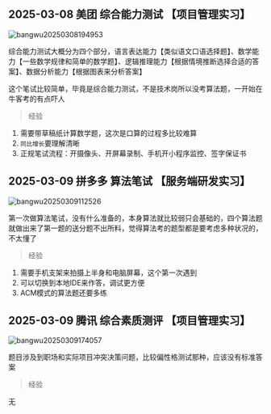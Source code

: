 ## 2025-03-08 美团 综合能力测试 【项目管理实习】

![bangwu20250308194953](https://cdn.bangwu.top/img/202503082350366.webp)

综合能力测试大概分为四个部分，语言表达能力【类似语文口语选择题】、数学能力【一些数学规律和简单的数学题】、逻辑推理能力【根据情境推断选择合适的答案】、数据分析能力【根据图表来分析答案】

这个笔试比较简单，毕竟是综合能力测试，不是技术岗所以没考算法题，一开始在牛客考的有点吓人

> 经验

1. 需要带草稿纸计算数学题，这次是口算的过程多比较难算
2. `同比增长`要理解清晰
3. 正规笔试流程：开摄像头、开屏幕录制、手机开小程序监控、签字保证书

## 2025-03-09 拼多多 算法笔试 【服务端研发实习】

![bangwu20250309112526](https://cdn.bangwu.top/img/202503091125153.webp)

第一次做算法笔试，没有什么准备的，本身算法就比较弱只会基础的，四个算法题就做出来了第一题的送分题不出所料，觉得算法考的题型都是要考虑多种状况的，不太懂了

> 经验

1. 需要手机支架来拍摄上半身和电脑屏幕，这个第一次遇到
2. 可以切换到本地IDE来作答，调试更方便
3. ACM模式的算法题还要多练

## 2025-03-09 腾讯 综合素质测评 【项目管理实习】

![bangwu20250309174057](https://cdn.bangwu.top/img/202503091741562.webp)

题目涉及到职场和实际项目冲突决策问题，比较偏性格测试那种，应该没有标准答案

> 经验

无
